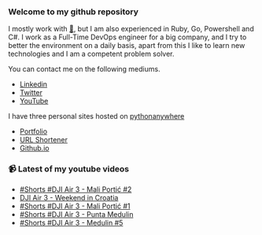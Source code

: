 ### Welcome to my github repository

I mostly work with [:snake:](https://www.python.org/), but I am also experienced in Ruby, Go, Powershell and C#. I work as a Full-Time DevOps engineer for a big company, and I try to better the environment on a daily basis, apart from this I like to learn new technologies and I am a competent problem solver.

You can contact me on the following mediums.
- [Linkedin](https://www.linkedin.com/in/r3ap3rpy)
- [Twitter](https://twitter.com/r3ap3rpy)
- [YouTube](https://www.youtube.com/channel/UC1qkMXH8d2I9DDAtBSeEHqg)

I have three personal sites hosted on [pythonanywhere](https://www.pythonanywhere.com/)
- [Portfolio](http://r3ap3rpy.pythonanywhere.com/)
- [URL Shortener](http://shortenpy.pythonanywhere.com/)
- [Github.io](https://r3ap3rpy.github.io/)

### :video_camera: Latest of my youtube videos
<!-- YOUTUBE:START -->
- [#Shorts #DJI Air 3 - Mali Portić #2](https://www.youtube.com/watch?v=b1d8TLmbStI)
- [DJI Air 3 - Weekend in Croatia](https://www.youtube.com/watch?v=i_2cWUhdWtY)
- [#Shorts #DJI Air 3 - Mali Portić #1](https://www.youtube.com/watch?v=Imxrvg2IMdQ)
- [#Shorts #DJI Air 3 - Punta Medulin](https://www.youtube.com/watch?v=oqE-LBs_iLU)
- [#Shorts #DJI Air 3 - Medulin #5](https://www.youtube.com/watch?v=YFibiEtt52s)
<!-- YOUTUBE:END -->

